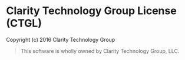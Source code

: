 # Clarity Technology Group License (CTGL)

Copyright (c) 2016 Clarity Technology Group

> This software is wholly owned by Clarity Technology Group, LLC.
> 
